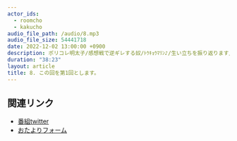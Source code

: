 ```yaml
---
actor_ids:
  - roomcho
  - kakucho
audio_file_path: /audio/8.mp3
audio_file_size: 54441718 
date: 2022-12-02 13:00:00 +0900
description: ポリコレ明太子/感想戦で逆ギレする奴/ﾄｳｷｮｳﾏﾘﾝ♪/生い立ちを振り返ります/帰国子女なのど〜っちだ/山側行くほどGOOD HOP/グスクがち/きょうだい
duration: "38:23"
layout: article
title: 8. この回を第1回とします。
---
```


## 関連リンク

- [番組twitter](https://twitter.com/migikarachi)
- [おたよりフォーム](https://docs.google.com/forms/d/e/1FAIpQLSfCo_pOeUstqHMCWlYCWiUV7CNOls7UOgEKgCIMOYv2IbasfA/viewform)
